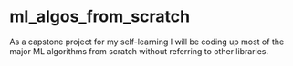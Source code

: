 # ml_algos_from_scratch
As a capstone project for my self-learning I will be coding up most of the major ML algorithms from scratch without referring to other libraries.
